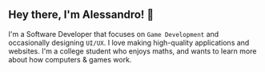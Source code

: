 ## Hey there, I'm Alessandro! 👋
I'm a Software Developer that focuses on `Game Development` and occasionally designing `UI/UX`. I love making high-quality applications and websites. I'm a college student who enjoys maths, and wants to learn more about how computers & games work.
